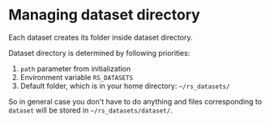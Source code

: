 # Managing dataset directory

Each dataset creates its folder inside dataset directory. 

Dataset directory is determined by following priorities:

1. `path` parameter from initialization
2. Environment variable `RS_DATASETS`
3. Default folder, which is in your home directory: `~/rs_datasets/`

So in general case you don't have to do anything 
and files corresponding to `dataset` will be stored in `~/rs_datasets/dataset/`.